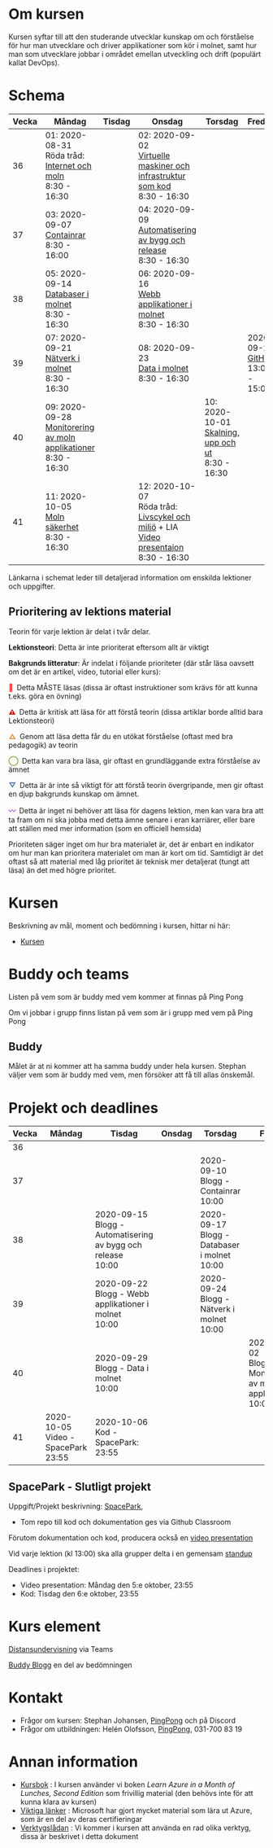 # Om kursen

Kursen syftar till att den studerande utvecklar kunskap om och förståelse för hur man utvecklare och driver applikationer som kör i molnet, samt hur man som utvecklare jobbar i området emellan utveckling och drift (populärt kallat DevOps).

# Schema

Vecka|Måndag|Tisdag |Onsdag |Torsdag|Fredag
-----|-------|-------|------|------|------
36|01: 2020-08-31<br />Röda tråd: [Internet och moln](lecture_01_internet_och_moln.md)<br />8:30 - 16:30|        |02: 2020-09-02<br />[Virtuelle maskiner och infrastruktur som kod](lecture_02_iac_och_vm.md)<br />8:30 - 16:30||
37|03: 2020-09-07<br />[Containrar](lecture_03_containers.md)<br />8:30 - 16:00||04: 2020-09-09<br />[Automatisering av bygg och release](lecture_04_release.md)<br />8:30 - 16:30||
38|05: 2020-09-14<br />[Databaser i molnet](lecture_05_databases.md)<br />8:30 - 16:30||06: 2020-09-16<br />[Webb applikationer i molnet](lecture_06_webapps.md)<br />8:30 - 16:30||
39|07: 2020-09-21<br />[Nätverk i molnet](lecture_07_networks.md)<br />8:30 - 16:30||08: 2020-09-23<br />[Data i molnet](lecture_08_data.md)<br />8:30 - 16:30|| 2020-09-25<br/>[GitHub](extra_github.md)<br />13:00 - 15:00 
40|09: 2020-09-28<br />[Monitorering av moln applikationer](lecture_09_monitoring.md)<br />8:30 - 16:30|||10: 2020-10-01<br />[Skalning, upp och ut](lecture_10_scaling.md)<br />8:30 - 16:30|
41|11: 2020-10-05<br />[Moln säkerhet](lecture_11_security.md)<br />8:30 - 16:30||12: 2020-10-07<br />Röda tråd: [Livscykel och miljö](lecture_12_lifecycle.md) + LIA<br />[Video presentaion](video_presentation.md)<br />8:30 - 16:30||

Länkarna i schemat leder till detaljerad information om enskilda lektioner och uppgifter.

## Prioritering av lektions material

Teorin för varje lektion är delat i tvår delar.

**Lektionsteori**: Detta är inte prioriterat eftersom allt är viktigt

**Bakgrunds litteratur**: Är indelat i följande prioriteter (där står läsa oavsett om det är en artikel, video, tutorial eller kurs):

<span style="color:#FF0000; font-weight: 900; margin-right:0.5em">&#128683;</span>Detta MÅSTE läsas (dissa är oftast instruktioner som krävs för att kunna t.eks. göra en övning)

<span style="color:#CA1818; font-weight: 900; margin-right:0.5em;">&#9888;</span>Detta är kritisk att läsa för att förstå teorin (dissa artiklar borde alltid bara Lektionsteori)

<span style="color:#E78E35; font-weight: 900; margin-right:0.5em;">&#9651;</span>Genom att läsa detta får du en utökat förståelse (oftast med bra pedagogik) av teorin

<span style="color:#7EAE42; font-weight: 900; margin-right:0.5em;">&#9711;</span>Detta kan vara bra läsa, gir oftast en grundläggande extra förståelse av ämnet

<span style="color:#5874B9; font-weight: 900; margin-right:0.5em;">&#9661;</span>Detta är är inte så viktigt för att förstå teorin övergripande, men gir oftast en djup bakgrunds kunskap om ämnet.

<span style="color:#9F58B9; font-weight: 900; margin-right:0.5em;">&#12336;</span>Detta är inget ni behöver att läsa för dagens lektion, men kan vara bra att ta fram om ni ska jobba med detta ämne senare i eran karriärer, eller bare att ställen med mer information (som en officiell hemsida)

Prioriteten säger inget om hur bra materialet är, det är enbart en indikator om hur man kan prioritera materialet om man är kort om tid. Samtidigt är det oftast så att material med låg prioritet är teknisk mer detaljerat (tungt att läsa) än det med högre prioritet.

# Kursen

Beskrivning av mål, moment och bedömning i kursen, hittar ni här:

* [Kursen](info_course.md)

# Buddy och teams

Listen på vem som är buddy med vem kommer at finnas på Ping Pong

Om vi jobbar i grupp finns listan på vem som är i grupp med vem på Ping Pong

## Buddy

Målet är at ni kommer att ha samma buddy under hela kursen. Stephan väljer vem som är buddy med vem, men försöker att få till allas önskemål. 

# Projekt och deadlines

Vecka|Måndag|Tisdag |Onsdag |Torsdag|Fredag
-----|-------|-------|------|------|------
36||        |                      ||
37||||2020-09-10<br />Blogg - Containrar<br />10:00|
38||2020-09-15<br />Blogg - Automatisering av bygg och release<br />10:00||2020-09-17<br />Blogg - Databaser i molnet<br />10:00|
39|                                             |2020-09-22<br />Blogg - Webb applikationer i molnet<br />10:00||2020-09-24<br />Blogg - Nätverk i molnet<br />10:00|        
40|                                             |2020-09-29<br />Blogg - Data i molnet<br />10:00|||2020-10-02<br />Blogg - Monitorering av moln applikationer<br />10:00
41|2020-10-05<br />Video - SpacePark 23:55|2020-10-06<br />Kod - SpacePark: 23:55|||

## SpacePark - Slutligt projekt

Uppgift/Projekt beskrivning: [SpacePark](project_cloud_spaceport.md), 

* Tom repo till kod och dokumentation ges via Github Classroom

Förutom dokumentation och kod, producera också en [video presentation](video_presentation.md)

Vid varje lektion (kl 13:00) ska alla grupper delta i en gemensam [standup](project_standup.md)

Deadlines i projektet:

* Video presentation: Måndag den 5:e oktober, 23:55
* Kod: Tisdag den 6:e oktober, 23:55

# Kurs element

[Distansundervisning](remote.md) via Teams

[Buddy Blogg](assement_blog.md) en del av bedömningen

# Kontakt
* Frågor om kursen: Stephan Johansen, [PingPong](https://yh.pingpong.se/courseId/xx/) och på Discord
* Frågor om utbildningen: Helén Olofsson, [PingPong](https://yh.pingpong.se/courseId/xx/), 031-700 83 19

# Annan information

* [Kursbok](info_learningmaterial.md) : I kursen använder vi boken *Learn Azure in a Month of Lunches, Second Edition* som frivillig material (den behövs inte för att kunna klara av kursen)
* [Viktiga länker](info_learningmaterial.md) : Microsoft har gjort mycket material som lära ut Azure, som är en del av deras certifieringar
* [Verktygslådan](info_tools.md) : Vi kommer i kursen att använda en rad olika verktyg, dissa är beskrivet i detta dokument